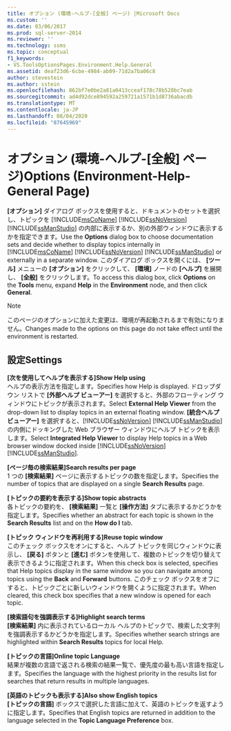 ```yaml
---
title: オプション (環境-ヘルプ-[全般] ページ) |Microsoft Docs
ms.custom: ''
ms.date: 03/06/2017
ms.prod: sql-server-2014
ms.reviewer: ''
ms.technology: ssms
ms.topic: conceptual
f1_keywords:
- VS.ToolsOptionsPages.Environment.Help.General
ms.assetid: deaf23d6-6cbe-4984-ab09-71d2a7ba06c8
author: stevestein
ms.author: sstein
ms.openlocfilehash: 862bf7e0be2a81a0413cceaf178c78b528bc7eab
ms.sourcegitcommit: ad4d92dce894592a259721a1571b1d8736abacdb
ms.translationtype: MT
ms.contentlocale: ja-JP
ms.lasthandoff: 08/04/2020
ms.locfileid: "87645969"
---
```

# <a name="options-environment-help-general-page"></a><span data-ttu-id="2f4b8-102">オプション (環境-ヘルプ-[全般] ページ)</span><span class="sxs-lookup"><span data-stu-id="2f4b8-102">Options (Environment-Help-General Page)</span></span>
  <span data-ttu-id="2f4b8-103">**[オプション]** ダイアログ ボックスを使用すると、ドキュメントのセットを選択し、トピックを [!INCLUDE[msCoName](../../includes/msconame-md.md)] [!INCLUDE[ssNoVersion](../../includes/ssnoversion-md.md)] [!INCLUDE[ssManStudio](../../includes/ssmanstudio-md.md)] の内部に表示するか、別の外部ウィンドウに表示するかを指定できます。</span><span class="sxs-lookup"><span data-stu-id="2f4b8-103">Use the **Options** dialog box to choose documentation sets and decide whether to display topics internally in [!INCLUDE[msCoName](../../includes/msconame-md.md)] [!INCLUDE[ssNoVersion](../../includes/ssnoversion-md.md)] [!INCLUDE[ssManStudio](../../includes/ssmanstudio-md.md)] or externally in a separate window.</span></span> <span data-ttu-id="2f4b8-104">このダイアログ ボックスを開くには、 **[ツール]** メニューの **[オプション]** をクリックして、 **[環境]** ノードの **[ヘルプ]** を展開し、 **[全般]** をクリックします。</span><span class="sxs-lookup"><span data-stu-id="2f4b8-104">To access this dialog box, click **Options** on the **Tools** menu, expand **Help** in the **Environment** node, and then click **General**.</span></span>  
  
> [!NOTE]  
>  <span data-ttu-id="2f4b8-105">このページのオプションに加えた変更は、環境が再起動されるまで有効になりません。</span><span class="sxs-lookup"><span data-stu-id="2f4b8-105">Changes made to the options on this page do not take effect until the environment is restarted.</span></span>  
  
## <a name="settings"></a><span data-ttu-id="2f4b8-106">設定</span><span class="sxs-lookup"><span data-stu-id="2f4b8-106">Settings</span></span>  
 <span data-ttu-id="2f4b8-107">**[次を使用してヘルプを表示する]**</span><span class="sxs-lookup"><span data-stu-id="2f4b8-107">**Show Help using**</span></span>  
 <span data-ttu-id="2f4b8-108">ヘルプの表示方法を指定します。</span><span class="sxs-lookup"><span data-stu-id="2f4b8-108">Specifies how Help is displayed.</span></span> <span data-ttu-id="2f4b8-109">ドロップダウン リストで **[外部ヘルプ ビューアー]** を選択すると、外部のフローティング ウィンドウにトピックが表示されます。</span><span class="sxs-lookup"><span data-stu-id="2f4b8-109">Select **External Help Viewer** from the drop-down list to display topics in an external floating window.</span></span> <span data-ttu-id="2f4b8-110">**[統合ヘルプ ビューアー]** を選択すると、[!INCLUDE[ssNoVersion](../../includes/ssnoversion-md.md)] [!INCLUDE[ssManStudio](../../includes/ssmanstudio-md.md)] の内側にドッキングした Web ブラウザー ウィンドウにヘルプ トピックを表示します。</span><span class="sxs-lookup"><span data-stu-id="2f4b8-110">Select **Integrated Help Viewer** to display Help topics in a Web browser window docked inside [!INCLUDE[ssNoVersion](../../includes/ssnoversion-md.md)] [!INCLUDE[ssManStudio](../../includes/ssmanstudio-md.md)].</span></span>  
  
 <span data-ttu-id="2f4b8-111">**[ページ毎の検索結果]**</span><span class="sxs-lookup"><span data-stu-id="2f4b8-111">**Search results per page**</span></span>  
 <span data-ttu-id="2f4b8-112">1 つの **[検索結果]** ページに表示するトピックの数を指定します。</span><span class="sxs-lookup"><span data-stu-id="2f4b8-112">Specifies the number of topics that are displayed on a single **Search Results** page.</span></span>  
  
 <span data-ttu-id="2f4b8-113">**[トピックの要約を表示する]**</span><span class="sxs-lookup"><span data-stu-id="2f4b8-113">**Show topic abstracts**</span></span>  
 <span data-ttu-id="2f4b8-114">各トピックの要約を、 **[検索結果]** 一覧と **[操作方法]** タブに表示するかどうかを指定します。</span><span class="sxs-lookup"><span data-stu-id="2f4b8-114">Specifies whether an abstract for each topic is shown in the **Search Results** list and on the **How do I** tab.</span></span>  
  
 <span data-ttu-id="2f4b8-115">**[トピック ウィンドウを再利用する]**</span><span class="sxs-lookup"><span data-stu-id="2f4b8-115">**Reuse topic window**</span></span>  
 <span data-ttu-id="2f4b8-116">このチェック ボックスをオンにすると、ヘルプ トピックを同じウィンドウに表示し、 **[戻る]** ボタンと **[進む]** ボタンを使用して、複数のトピックを切り替えて表示できるように指定されます。</span><span class="sxs-lookup"><span data-stu-id="2f4b8-116">When this check box is selected, specifies that Help topics display in the same window so you can navigate among topics using the **Back** and **Forward** buttons.</span></span> <span data-ttu-id="2f4b8-117">このチェック ボックスをオフにすると、トピックごとに新しいウィンドウを開くように指定されます。</span><span class="sxs-lookup"><span data-stu-id="2f4b8-117">When cleared, this check box specifies that a new window is opened for each topic.</span></span>  
  
 <span data-ttu-id="2f4b8-118">**[検索語句を強調表示する]**</span><span class="sxs-lookup"><span data-stu-id="2f4b8-118">**Highlight search terms**</span></span>  
 <span data-ttu-id="2f4b8-119">**[検索結果]** 内に表示されているローカル ヘルプのトピックで、検索した文字列を強調表示するかどうかを指定します。</span><span class="sxs-lookup"><span data-stu-id="2f4b8-119">Specifies whether search strings are highlighted within **Search Results** topics for local Help.</span></span>  
  
 <span data-ttu-id="2f4b8-120">**[トピックの言語]**</span><span class="sxs-lookup"><span data-stu-id="2f4b8-120">**Online topic Language**</span></span>  
 <span data-ttu-id="2f4b8-121">結果が複数の言語で返される検索の結果一覧で、優先度の最も高い言語を指定します。</span><span class="sxs-lookup"><span data-stu-id="2f4b8-121">Specifies the language with the highest priority in the results list for searches that return results in multiple languages.</span></span>  
  
 <span data-ttu-id="2f4b8-122">**[英語のトピックも表示する]**</span><span class="sxs-lookup"><span data-stu-id="2f4b8-122">**Also show English topics**</span></span>  
 <span data-ttu-id="2f4b8-123">**[トピックの言語]** ボックスで選択した言語に加えて、英語のトピックを返すように指定します。</span><span class="sxs-lookup"><span data-stu-id="2f4b8-123">Specifies that English topics are returned in addition to the language selected in the **Topic Language Preference** box.</span></span>  
  
  

